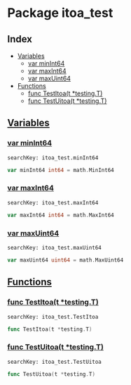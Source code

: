 # Package itoa_test

## Index

* [Variables](#var)
    * [var minInt64](#minInt64)
    * [var maxInt64](#maxInt64)
    * [var maxUint64](#maxUint64)
* [Functions](#func)
    * [func TestItoa(t *testing.T)](#TestItoa)
    * [func TestUitoa(t *testing.T)](#TestUitoa)


## <a id="var" href="#var">Variables</a>

### <a id="minInt64" href="#minInt64">var minInt64</a>

```
searchKey: itoa_test.minInt64
```

```Go
var minInt64 int64 = math.MinInt64
```

### <a id="maxInt64" href="#maxInt64">var maxInt64</a>

```
searchKey: itoa_test.maxInt64
```

```Go
var maxInt64 int64 = math.MaxInt64
```

### <a id="maxUint64" href="#maxUint64">var maxUint64</a>

```
searchKey: itoa_test.maxUint64
```

```Go
var maxUint64 uint64 = math.MaxUint64
```

## <a id="func" href="#func">Functions</a>

### <a id="TestItoa" href="#TestItoa">func TestItoa(t *testing.T)</a>

```
searchKey: itoa_test.TestItoa
```

```Go
func TestItoa(t *testing.T)
```

### <a id="TestUitoa" href="#TestUitoa">func TestUitoa(t *testing.T)</a>

```
searchKey: itoa_test.TestUitoa
```

```Go
func TestUitoa(t *testing.T)
```

